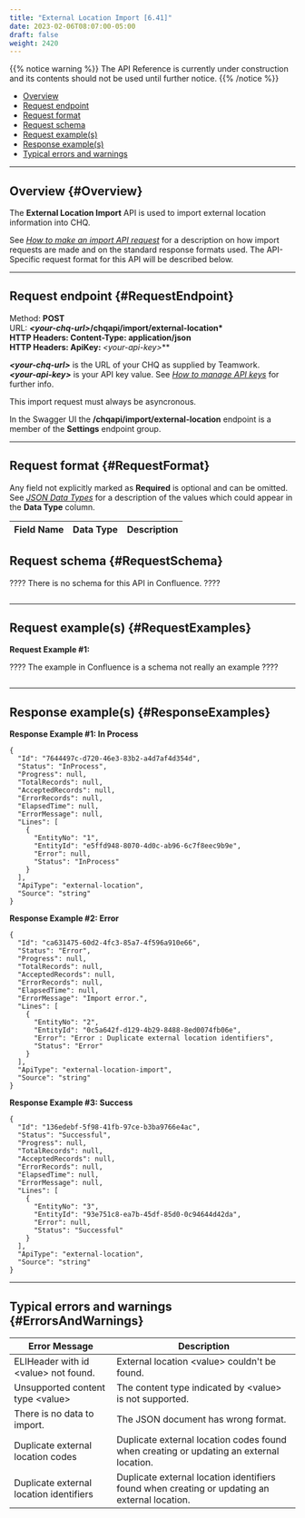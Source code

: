 ```yaml
---
title: "External Location Import [6.41]"
date: 2023-02-06T08:07:00-05:00
draft: false
weight: 2420
---
```

<!-- Weight => sstt; ss=>2nd letter's nbr/tt=>3rd letter's nbr (w/leading zeros) -->

<!-- begin comment block (when active)-------------------- -->
{{% notice warning %}}
The API Reference is currently under construction and its contents should not be used until further notice.
{{% /notice %}}

- [Overview](#Overview)
- [Request endpoint](#RequestEndpoint)
- [Request format](#RequestFormat)
- [Request schema](#RequestSchema)
- [Request example(s)](#RequestExamples)
- [Response example(s)](#ResponseExamples)
- [Typical errors and warnings](#ErrorsAndWarnings)

---
<!-- end comment block (when active)-------------------- -->

## Overview {#Overview}

The **External Location Import** API is used to import external location information into CHQ.

See [*How to make an import API request*](https://twdocs.netlify.app/dev/API_Reference/How_Tos/HowToMakeAnImportRequest_6.41/) for a description on how import requests are made and on the standard response formats used. The API-Specific request format for this API will be described below. 

---

## Request endpoint {#RequestEndpoint}

Method: **POST**  
URL: <span class="fg-brown">***\<your-chq-url\>***</span>**/chqapi/import/external-location*  
HTTP Headers: **Content-Type: application/json**  
HTTP Headers: **ApiKey:** <span class="fg-brown">***\<your-api-key\>***</span>

<span class="fg-brown">***\<your-chq-url\>***</span> is the URL of your CHQ as supplied by Teamwork.  
<span class="fg-brown">***\<your-api-key\>***</span> is your API key value. See [*How to manage API keys*](https://twdocs.netlify.app/dev/API_Reference/How_Tos/HowToManageApiKeys_6.41/) for further info.

This import request must always be asyncronous. 

In the Swagger UI the **/chqapi/import/external-location** endpoint is a member of the **Settings** endpoint group.

---

## Request format {#RequestFormat}

Any field not explicitly marked as **Required** is optional and can be omitted. See  [*JSON Data Types*](https://twdocs.netlify.app/dev/API_Reference/Supporting_Information/JsonDataTypes_6.41/) for a description of the values which could appear in the **Data Type** column.

**Field Name** | **Data Type** | **Description** |
---- | ---- | ---- |

## Request schema {#RequestSchema}

<span class="ir">???? There is no schema for this API in Confluence. ????</span>

~~~
~~~

---

## Request example(s) {#RequestExamples}

**Request Example #1:**

<span class="ir">???? The example in Confluence is a schema not really an example ????</span>
~~~
~~~

---

## Response example(s) {#ResponseExamples}

**Response Example #1: In Process**

~~~
{
  "Id": "7644497c-d720-46e3-83b2-a4d7af4d354d",
  "Status": "InProcess",
  "Progress": null,
  "TotalRecords": null,
  "AcceptedRecords": null,
  "ErrorRecords": null,
  "ElapsedTime": null,
  "ErrorMessage": null,
  "Lines": [
    {
      "EntityNo": "1",
      "EntityId": "e5ffd948-8070-4d0c-ab96-6c7f8eec9b9e",
      "Error": null,
      "Status": "InProcess"
    }
  ],
  "ApiType": "external-location",
  "Source": "string"
}
~~~

**Response Example #2: Error**

~~~
{
  "Id": "ca631475-60d2-4fc3-85a7-4f596a910e66",
  "Status": "Error",
  "Progress": null,
  "TotalRecords": null,
  "AcceptedRecords": null,
  "ErrorRecords": null,
  "ElapsedTime": null,
  "ErrorMessage": "Import error.",
  "Lines": [
    {
      "EntityNo": "2",
      "EntityId": "0c5a642f-d129-4b29-8488-8ed0074fb06e",
      "Error": "Error : Duplicate external location identifiers",
      "Status": "Error"
    }
  ],
  "ApiType": "external-location-import",
  "Source": "string"
}
~~~

**Response Example #3: Success**

~~~
{
  "Id": "136edebf-5f98-41fb-97ce-b3ba9766e4ac",
  "Status": "Successful",
  "Progress": null,
  "TotalRecords": null,
  "AcceptedRecords": null,
  "ErrorRecords": null,
  "ElapsedTime": null,
  "ErrorMessage": null,
  "Lines": [
    {
      "EntityNo": "3",
      "EntityId": "93e751c8-ea7b-45df-85d0-0c94644d42da",
      "Error": null,
      "Status": "Successful"
    }
  ],
  "ApiType": "external-location",
  "Source": "string"
}
~~~

---

## Typical errors and warnings {#ErrorsAndWarnings}

**Error Message** | **Description** |
---- | ---- |
ELIHeader with id \<value\> not found. | External location \<value\> couldn't be found. |
Unsupported content type \<value\> | The content type indicated by \<value\> is not supported. |
There is no data to import. | The JSON document has wrong format. |
Duplicate external location codes | Duplicate external location codes found when creating or updating an external location. |
Duplicate external location identifiers | Duplicate external location identifiers found when creating or updating an external location. |
